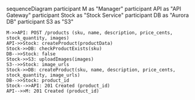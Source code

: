 sequenceDiagram
    participant M as "Manager"
    participant API as "API Gateway"
    participant Stock as "Stock Service"
    participant DB as "Aurora DB"
    participant S3 as "S3"

    M->>API: POST /products (sku, name, description, price_cents, stock_quantity, images)
    API->>Stock: createProduct(productData)
    Stock->>DB: checkProductExists(sku)
    DB-->>Stock: false
    Stock->>S3: uploadImages(images)
    S3-->>Stock: image_urls
    Stock->>DB: createProduct(sku, name, description, price_cents, stock_quantity, image_urls)
    DB-->>Stock: product_id
    Stock-->>API: 201 Created (product_id)
    API-->>M: 201 Created (product_id)